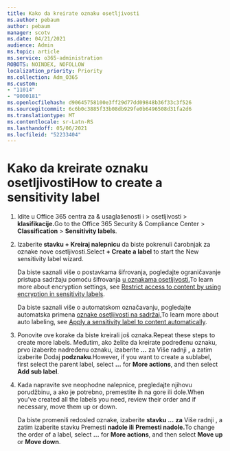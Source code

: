 ```yaml
---
title: Kako da kreirate oznaku osetljivosti
ms.author: pebaum
author: pebaum
manager: scotv
ms.date: 04/21/2021
audience: Admin
ms.topic: article
ms.service: o365-administration
ROBOTS: NOINDEX, NOFOLLOW
localization_priority: Priority
ms.collection: Adm_O365
ms.custom:
- "11014"
- "9000181"
ms.openlocfilehash: d90645758100e3ff29d77dd09848b36f33c3f526
ms.sourcegitcommit: 6c6b0c3885f33b08db929fe0b6496508d31fa2d6
ms.translationtype: MT
ms.contentlocale: sr-Latn-RS
ms.lasthandoff: 05/06/2021
ms.locfileid: "52233404"
---
```

# <a name="how-to-create-a-sensitivity-label"></a><span data-ttu-id="a3ecc-102">Kako da kreirate oznaku osetljivosti</span><span class="sxs-lookup"><span data-stu-id="a3ecc-102">How to create a sensitivity label</span></span>

1. <span data-ttu-id="a3ecc-103">Idite u Office 365 centra za & usaglašenosti i > osetljivosti  >  **klasifikacije.**</span><span class="sxs-lookup"><span data-stu-id="a3ecc-103">Go to the Office 365 Security & Compliance Center > **Classification** > **Sensitivity labels**.</span></span>

1. <span data-ttu-id="a3ecc-104">Izaberite **stavku + Kreiraj nalepnicu** da biste pokrenuli čarobnjak za oznake nove osetljivosti.</span><span class="sxs-lookup"><span data-stu-id="a3ecc-104">Select **+ Create a label** to start the New sensitivity label wizard.</span></span>

    <span data-ttu-id="a3ecc-105">Da biste saznali više o postavkama šifrovanja, pogledajte ograničavanje pristupa sadržaju pomoću šifrovanja [u oznakama osetljivosti.](https://go.microsoft.com/fwlink/?linkid=2106331)</span><span class="sxs-lookup"><span data-stu-id="a3ecc-105">To learn more about encryption settings, see [Restrict access to content by using encryption in sensitivity labels](https://go.microsoft.com/fwlink/?linkid=2106331).</span></span>

    <span data-ttu-id="a3ecc-106">Da biste saznali više o automatskom označavanju, pogledajte automatska primena [oznake osetljivosti na sadržaj.](https://go.microsoft.com/fwlink/?linkid=2105837)</span><span class="sxs-lookup"><span data-stu-id="a3ecc-106">To learn more about auto labeling, see [Apply a sensitivity label to content automatically](https://go.microsoft.com/fwlink/?linkid=2105837).</span></span>

1. <span data-ttu-id="a3ecc-107">Ponovite ove korake da biste kreirali još oznaka.</span><span class="sxs-lookup"><span data-stu-id="a3ecc-107">Repeat these steps to create more labels.</span></span> <span data-ttu-id="a3ecc-108">Međutim, ako želite da kreirate podređenu oznaku, prvo izaberite nadređenu oznaku, izaberite **...** za Više radnji **,** a zatim izaberite Dodaj **podznaku**.</span><span class="sxs-lookup"><span data-stu-id="a3ecc-108">However, if you want to create a sublabel, first select the parent label, select **...** for **More actions**, and then select **Add sub label**.</span></span>

1. <span data-ttu-id="a3ecc-109">Kada napravite sve neophodne nalepnice, pregledajte njihovu porudžbinu, a ako je potrebno, premestite ih na gore ili dole.</span><span class="sxs-lookup"><span data-stu-id="a3ecc-109">When you've created all the labels you need, review their order and if necessary, move them up or down.</span></span> 
    
    <span data-ttu-id="a3ecc-110">Da biste promenili redosled oznake, izaberite **stavku ...** **za** Više radnji , a zatim izaberite stavku Premesti **nadole ili** **Premesti nadole.**</span><span class="sxs-lookup"><span data-stu-id="a3ecc-110">To change the order of a label, select **...** for **More actions**, and then select **Move up** or **Move down**.</span></span>
